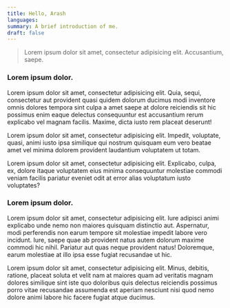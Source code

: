 ```yaml
---
title: Hello, Arash
languages:
summary: A brief introduction of me.
draft: false 
---
```


> Lorem ipsum dolor sit amet, consectetur adipisicing elit. Accusantium, saepe.

### Lorem ipsum dolor.

Lorem ipsum dolor sit amet, consectetur adipisicing elit. Quia, sequi, consectetur aut provident quasi quidem dolorum ducimus modi inventore omnis dolores tempora sint culpa a amet saepe at dolore reiciendis sit hic possimus enim eaque delectus consequuntur est accusantium rerum explicabo vel magnam facilis. Maxime, dicta iusto rem placeat deserunt!

Lorem ipsum dolor sit amet, consectetur adipisicing elit. Impedit, voluptate, quasi, animi iusto ipsa similique qui nostrum quisquam eum vero beatae amet vel minima dolorem provident laudantium voluptatem ut totam.

Lorem ipsum dolor sit amet, consectetur adipisicing elit. Explicabo, culpa, ex, dolore itaque voluptatem eius minima consequuntur molestiae commodi veniam facilis pariatur eveniet odit at error alias voluptatum iusto voluptates?


### Lorem ipsum dolor.


Lorem ipsum dolor sit amet, consectetur adipisicing elit. Iure adipisci animi explicabo unde nemo non maiores quisquam distinctio aut. Aspernatur, modi perferendis non earum tempore sit molestiae impedit labore vero incidunt. Iure, saepe quae ab provident natus autem dolorum maxime commodi hic nihil. Pariatur aut quas neque provident natus! Doloremque, earum molestiae at illo ipsa esse fugiat recusandae ut hic.


Lorem ipsum dolor sit amet, consectetur adipisicing elit. Minus, debitis, ratione, placeat soluta et velit nam at maiores quam ad veritatis magnam dolores similique sint iste quo doloribus quis delectus reiciendis possimus porro vitae recusandae assumenda est aperiam nesciunt nisi quod nemo dolore animi labore hic facere fugiat atque ducimus.